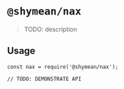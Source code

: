 # `@shymean/nax`

> TODO: description

## Usage

```
const nax = require('@shymean/nax');

// TODO: DEMONSTRATE API
```
